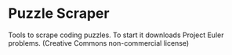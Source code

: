 # Puzzle Scraper

Tools to scrape coding puzzles. To start it downloads Project Euler problems. (Creative Commons non-commercial license)
